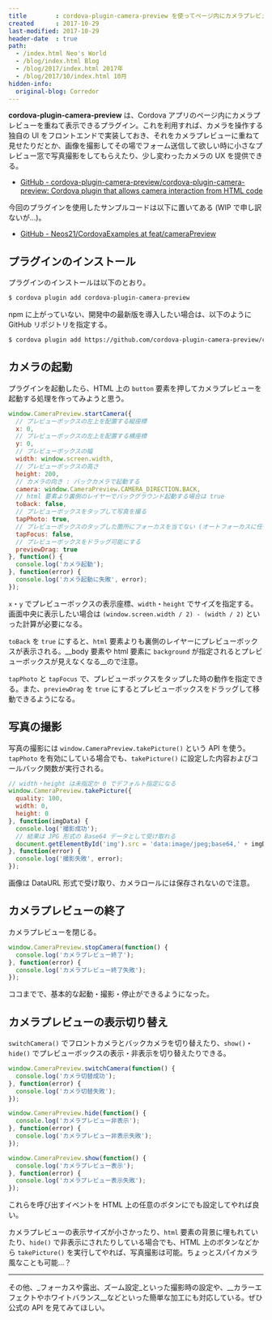 ```yaml
---
title        : cordova-plugin-camera-preview を使ってページ内にカメラプレビューを表示する
created      : 2017-10-29
last-modified: 2017-10-29
header-date  : true
path:
  - /index.html Neo's World
  - /blog/index.html Blog
  - /blog/2017/index.html 2017年
  - /blog/2017/10/index.html 10月
hidden-info:
  original-blog: Corredor
---
```


__cordova-plugin-camera-preview__ は、Cordova アプリのページ内にカメラプレビューを重ねて表示できるプラグイン。これを利用すれば、カメラを操作する独自の UI をフロントエンドで実装しておき、それをカメラプレビューに重ねて見せたりだとか、画像を撮影してその場でフォーム送信して欲しい時に小さなプレビュー窓で写真撮影をしてもらえたり、少し変わったカメラの UX を提供できる。

- [GitHub - cordova-plugin-camera-preview/cordova-plugin-camera-preview: Cordova plugin that allows camera interaction from HTML code](https://github.com/cordova-plugin-camera-preview/cordova-plugin-camera-preview)

今回のプラグインを使用したサンプルコードは以下に置いてある (WIP で申し訳ないが…)。

- [GitHub - Neos21/CordovaExamples at feat/cameraPreview](https://github.com/Neos21/example-cordova/tree/feat/cameraPreview)

## プラグインのインストール

プラグインのインストールは以下のとおり。

```bash
$ cordova plugin add cordova-plugin-camera-preview
```

npm に上がっていない、開発中の最新版を導入したい場合は、以下のように GitHub リポジトリを指定する。

```bash
$ cordova plugin add https://github.com/cordova-plugin-camera-preview/cordova-plugin-camera-preview.git
```

## カメラの起動

プラグインを起動したら、HTML 上の `button` 要素を押してカメラプレビューを起動する処理を作ってみようと思う。

```javascript
window.CameraPreview.startCamera({
  // プレビューボックスの左上を配置する縦座標
  x: 0,
  // プレビューボックスの左上を配置する横座標
  y: 0,
  // プレビューボックスの幅
  width: window.screen.width,
  // プレビューボックスの高さ
  height: 200,
  // カメラの向き : バックカメラで起動する
  camera: window.CameraPreview.CAMERA_DIRECTION.BACK,
  // html 要素より裏側のレイヤーでバックグラウンド起動する場合は true
  toBack: false,
  // プレビューボックスをタップして写真を撮る
  tapPhoto: true,
  // プレビューボックスのタップした箇所にフォーカスを当てない (オートフォーカスに任せる)
  tapFocus: false,
  // プレビューボックスをドラッグ可能にする
  previewDrag: true
}, function() {
  console.log('カメラ起動');
}, function(error) {
  console.log('カメラ起動に失敗', error);
});
```

`x`・`y` でプレビューボックスの表示座標、`width`・`height` でサイズを指定する。画面中央に表示したい場合は `(window.screen.width / 2) - (width / 2)` といった計算が必要になる。

`toBack` を `true` にすると、`html` 要素よりも裏側のレイヤーにプレビューボックスが表示される。__body 要素や html 要素に `background` が指定されるとプレビューボックスが見えなくなる__ので注意。

`tapPhoto` と `tapFocus` で、プレビューボックスをタップした時の動作を指定できる。また、`previewDrag` を `true` にするとプレビューボックスをドラッグして移動できるようになる。

## 写真の撮影

写真の撮影には `window.CameraPreview.takePicture()` という API を使う。`tapPhoto` を有効にしている場合でも、`takePicture()` に設定した内容およびコールバック関数が実行される。

```javascript
// width・height は未指定か 0 でデフォルト指定になる
window.CameraPreview.takePicture({
  quality: 100,
  width: 0,
  height: 0
}, function(imgData) {
  console.log('撮影成功');
  // 結果は JPG 形式の Base64 データとして受け取れる
  document.getElementById('img').src = 'data:image/jpeg;base64,' + imgData;
}, function(error) {
  console.log('撮影失敗', error);
});
```

画像は DataURL 形式で受け取り、カメラロールには保存されないので注意。

## カメラプレビューの終了

カメラプレビューを閉じる。

```javascript
window.CameraPreview.stopCamera(function() {
  console.log('カメラプレビュー終了');
}, function(error) {
  console.log('カメラプレビュー終了失敗');
});
```

ココまでで、基本的な起動・撮影・停止ができるようになった。

## カメラプレビューの表示切り替え

`switchCamera()` でフロントカメラとバックカメラを切り替えたり、`show()`・`hide()` でプレビューボックスの表示・非表示を切り替えたりできる。

```javascript
window.CameraPreview.switchCamera(function() {
  console.log('カメラ切替成功');
}, function(error) {
  console.log('カメラ切替失敗');
});

window.CameraPreview.hide(function() {
  console.log('カメラプレビュー非表示');
}, function(error) {
  console.log('カメラプレビュー非表示失敗');
});

window.CameraPreview.show(function() {
  console.log('カメラプレビュー表示');
}, function(error) {
  console.log('カメラプレビュー表示失敗');
});
```

これらを呼び出すイベントを HTML 上の任意のボタンにでも設定してやれば良い。

カメラプレビューの表示サイズが小さかったり、`html` 要素の背景に埋もれていたり、`hide()` で非表示にされたりしている場合でも、HTML 上のボタンなどから `takePicture()` を実行してやれば、写真撮影は可能。ちょっとスパイカメラ風なことも可能…？

---

その他、_フォーカスや露出、ズーム設定_といった撮影時の設定や、__カラーエフェクトやホワイトバランス__などといった簡単な加工にも対応している。ぜひ公式の API を見てみてほしい。
